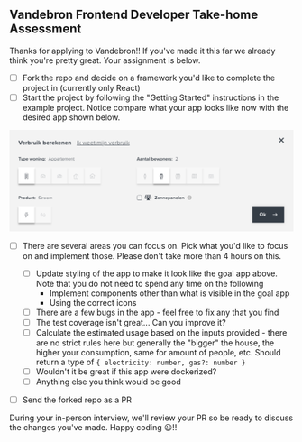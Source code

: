 ## Vandebron Frontend Developer Take-home Assessment
Thanks for applying to Vandebron!! If you've made it this far we already think you're pretty great. Your assignment is below.

- [ ] Fork the repo and decide on a framework you'd like to complete the project in (currently only React)
- [ ] Start the project by following the "Getting Started" instructions in the example project. Notice compare what your app looks like now with the desired app shown below.

![Goal app](web/goal-app.png)

- [ ] There are several areas you can focus on. Pick what you'd like to focus on and implement those. Please don't take more than 4 hours on this.
  - [ ] Update styling of the app to make it look like the goal app above. Note that you do not need to spend any time on the following
      - Implement components other than what is visible in the goal app
      - Using the correct icons
  - [ ] There are a few bugs in the app - feel free to fix any that you find
  - [ ] The test coverage isn't great... Can you improve it?
  - [ ] Calculate the estimated usage based on the inputs provided - there are no strict rules here but generally the "bigger" the house, the higher your consumption, same for amount of people, etc. Should return a type of `{ electricity: number, gas?: number }`
  - [ ] Wouldn't it be great if this app were dockerized?
  - [ ] Anything else you think would be good
- [ ] Send the forked repo as a PR


During your in-person interview, we'll review your PR so be ready to discuss the changes you've made. Happy coding 😃!!